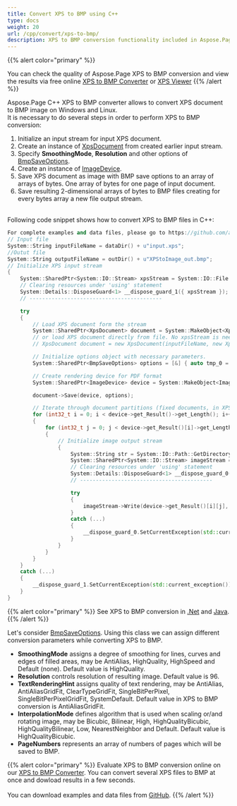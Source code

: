 ```yaml
---
title: Convert XPS to BMP using C++
type: docs
weight: 20
url: /cpp/convert/xps-to-bmp/
description: XPS to BMP conversion functionality included in Aspose.Page API solution for C++ is described and illustrated with the code snippets here.
---
```


{{% alert color="primary" %}} 

You can check the quality of Aspose.Page XPS to BMP conversion and view the results via free online <a nofollow href="https://products.aspose.app/page/conversion/xps-to-bmp">XPS to BMP Converter</a>
or <a nofollow href="https://products.aspose.app/page/viewer/xps">XPS Viewer</a> {{% /alert %}}

Aspose.Page C++ XPS to BMP converter allows to convert XPS document to BMP image on Windows and Linux.
<br>It is necessary to do several steps in order to perform XPS to BMP conversion:
1. Initialize an input stream for input XPS document.
2. Create an instance of [XpsDocument](https://apireference.aspose.com/page/cpp/class/aspose.page.x_p_s.xps_document) from created earlier input stream.
4. Specify **SmoothingMode**, **Resolution** and other options of [BmpSaveOptions](https://apireference.aspose.com/page/cpp/class/aspose.page.x_p_s.presentation.image.bmp_save_options).
5. Create an instance of [ImageDevice](https://apireference.aspose.com/page/cpp/class/aspose.page.x_p_s.presentation.image.image_device).
6. Save XPS document as image with BMP save options to an array of arrays of bytes. One array of bytes for one page of input document.
7. Save resulting 2-dimensional arrays of bytes to BMP files creating for every bytes array a new file output stream.

<br>Following code snippet shows how to convert XPS to BMP files in C++:
<br>
```C++
For complete examples and data files, please go to https://github.com/aspose-page/Aspose.Page-for-C
// Input file
System::String inputFileName = dataDir() + u"input.xps";
//Outut file 
System::String outputFileName = outDir() + u"XPStoImage_out.bmp";
// Initialize XPS input stream
{
	System::SharedPtr<System::IO::Stream> xpsStream = System::IO::File::Open(inputFileName, System::IO::FileMode::Open, System::IO::FileAccess::Read);
	// Clearing resources under 'using' statement
	System::Details::DisposeGuard<1> __dispose_guard_1({ xpsStream });
	// ------------------------------------------

	try
	{
		// Load XPS document form the stream
		System::SharedPtr<XpsDocument> document = System::MakeObject<XpsDocument>(xpsStream, System::MakeObject<XpsLoadOptions>());
		// or load XPS document directly from file. No xpsStream is needed then.
		// XpsDocument document = new XpsDocument(inputFileName, new XpsLoadOptions());

		// Initialize options object with necessary parameters.
		System::SharedPtr<BmpSaveOptions> options = [&] { auto tmp_0 = System::MakeObject<BmpSaveOptions>(); tmp_0->set_SmoothingMode(System::Drawing::Drawing2D::SmoothingMode::HighQuality); tmp_0->set_Resolution(300); tmp_0->set_PageNumbers(System::MakeArray<int32_t>({ 1, 2, 6 })); return tmp_0; }();

		// Create rendering device for PDF format
		System::SharedPtr<ImageDevice> device = System::MakeObject<ImageDevice>();

		document->Save(device, options);

		// Iterate through document partitions (fixed documents, in XPS terms)
		for (int32_t i = 0; i < device->get_Result()->get_Length(); i++)
		{
			for (int32_t j = 0; j < device->get_Result()[i]->get_Length(); j++)
			{
				// Initialize image output stream
				{
					System::String str = System::IO::Path::GetDirectoryName(outputFileName) + u"\\" + System::IO::Path::GetFileNameWithoutExtension(outputFileName) + u"_" + (i + 1) + u"_" + (j + 1) + System::IO::Path::GetExtension(outputFileName);
					System::SharedPtr<System::IO::Stream> imageStream = System::IO::File::Open(str, System::IO::FileMode::Create, System::IO::FileAccess::Write);
					// Clearing resources under 'using' statement
					System::Details::DisposeGuard<1> __dispose_guard_0({ imageStream });
					// ------------------------------------------

					try
					{
						imageStream->Write(device->get_Result()[i][j], 0, device->get_Result()[i][j]->get_Length());
					}
					catch (...)
					{
						__dispose_guard_0.SetCurrentException(std::current_exception());
					}
				}
			}
		}
	}
	catch (...)
	{
		__dispose_guard_1.SetCurrentException(std::current_exception());
	}
}
```
{{% alert color="primary" %}}
See XPS to BMP conversion in [.Net](/page/net/convert/xps-to-bmp/) and [Java](/page/java/convert/xps-to-bmp/).
{{% /alert %}}

Let's consider [BmpSaveOptions](https://apireference.aspose.com/page/cpp/class/aspose.page.x_p_s.presentation.image.bmp_save_options). Using this class we can assign different conversion parameters while converting XPS to BMP.
<br>
- **SmoothingMode** assigns a degree of smoothing for lines, curves and edges of filled areas, may be AntiAlias, HighQuality, HighSpeed and Default (none). Default value is HighQuality.
- **Resolution** controls resolution of resulting image. Default value is 96.
- **TextRenderingHint** assigns quality of text rendering, may be AntiAlias, AntiAliasGridFit, ClearTypeGridFit, SingleBitPerPixel, SingleBitPerPixelGridFit, SystemDefault. Default value in XPS to BMP conversion is AntiAliasGridFit.
- **InterpolationMode** defines algorithm that is used when scaling or/and rotating image, may be Bicubic, Bilinear, High, HighQualityBicubic, HighQualityBilinear, Low, NearestNeighbor and Default. Default value is HighQualityBicubic.
- **PageNumbers** represents an array of numbers of pages which will be saved to BMP.

{{% alert color="primary" %}} 
Evaluate XPS to BMP conversion online on our <a nofollow href="https://products.aspose.app/page/conversion/xps-to-bmp">XPS to BMP Converter</a>. You can convert several XPS files to BMP at once and dowload results in a few seconds.
<br>
<br>
You can download examples and data files from [GitHub](https://github.com/aspose-page/Aspose.Page-for-C). {{% /alert %}} 

